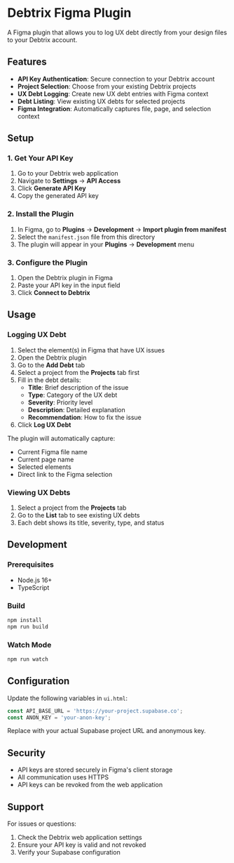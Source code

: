 # Debtrix Figma Plugin

A Figma plugin that allows you to log UX debt directly from your design files to your Debtrix account.

## Features

- **API Key Authentication**: Secure connection to your Debtrix account
- **Project Selection**: Choose from your existing Debtrix projects
- **UX Debt Logging**: Create new UX debt entries with Figma context
- **Debt Listing**: View existing UX debts for selected projects
- **Figma Integration**: Automatically captures file, page, and selection context

## Setup

### 1. Get Your API Key

1. Go to your Debtrix web application
2. Navigate to **Settings** → **API Access**
3. Click **Generate API Key**
4. Copy the generated API key

### 2. Install the Plugin

1. In Figma, go to **Plugins** → **Development** → **Import plugin from manifest**
2. Select the `manifest.json` file from this directory
3. The plugin will appear in your **Plugins** → **Development** menu

### 3. Configure the Plugin

1. Open the Debtrix plugin in Figma
2. Paste your API key in the input field
3. Click **Connect to Debtrix**

## Usage

### Logging UX Debt

1. Select the element(s) in Figma that have UX issues
2. Open the Debtrix plugin
3. Go to the **Add Debt** tab
4. Select a project from the **Projects** tab first
5. Fill in the debt details:
   - **Title**: Brief description of the issue
   - **Type**: Category of the UX debt
   - **Severity**: Priority level
   - **Description**: Detailed explanation
   - **Recommendation**: How to fix the issue
6. Click **Log UX Debt**

The plugin will automatically capture:
- Current Figma file name
- Current page name
- Selected elements
- Direct link to the Figma selection

### Viewing UX Debts

1. Select a project from the **Projects** tab
2. Go to the **List** tab to see existing UX debts
3. Each debt shows its title, severity, type, and status

## Development

### Prerequisites

- Node.js 16+
- TypeScript

### Build

```bash
npm install
npm run build
```

### Watch Mode

```bash
npm run watch
```

## Configuration

Update the following variables in `ui.html`:

```javascript
const API_BASE_URL = 'https://your-project.supabase.co';
const ANON_KEY = 'your-anon-key';
```

Replace with your actual Supabase project URL and anonymous key.

## Security

- API keys are stored securely in Figma's client storage
- All communication uses HTTPS
- API keys can be revoked from the web application

## Support

For issues or questions:
1. Check the Debtrix web application settings
2. Ensure your API key is valid and not revoked
3. Verify your Supabase configuration